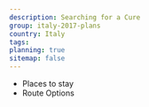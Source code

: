 ```yaml
---
description: Searching for a Cure
group: italy-2017-plans
country: Italy
tags: 
planning: true
sitemap: false
---
```


- Places to stay
- Route Options